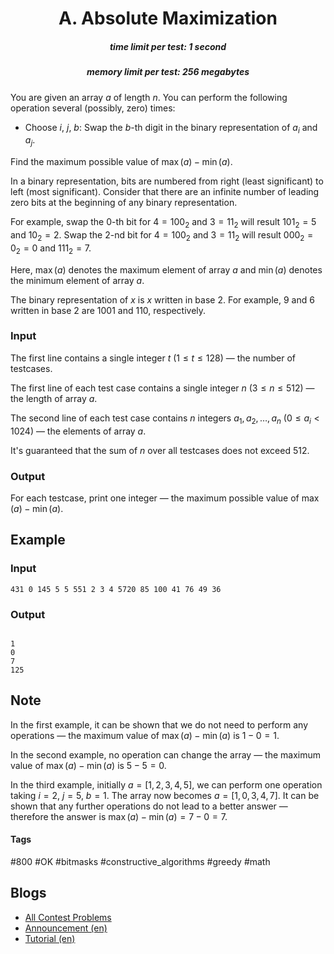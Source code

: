 <h1 style='text-align: center;'> A. Absolute Maximization</h1>

<h5 style='text-align: center;'>time limit per test: 1 second</h5>
<h5 style='text-align: center;'>memory limit per test: 256 megabytes</h5>

You are given an array $a$ of length $n$. You can perform the following operation several (possibly, zero) times:

* Choose $i$, $j$, $b$: Swap the $b$-th digit in the binary representation of $a_i$ and $a_j$.

Find the maximum possible value of $\max(a) - \min(a)$.

In a binary representation, bits are numbered from right (least significant) to left (most significant). Consider that there are an infinite number of leading zero bits at the beginning of any binary representation.

For example, swap the $0$-th bit for $4=100_2$ and $3=11_2$ will result $101_2=5$ and $10_2=2$. Swap the $2$-nd bit for $4=100_2$ and $3=11_2$ will result $000_2=0_2=0$ and $111_2=7$. 

Here, $\max(a)$ denotes the maximum element of array $a$ and $\min(a)$ denotes the minimum element of array $a$.

The binary representation of $x$ is $x$ written in base $2$. For example, $9$ and $6$ written in base $2$ are $1001$ and $110$, respectively.

### Input

The first line contains a single integer $t$ ($1 \le t \le 128$) — the number of testcases.

The first line of each test case contains a single integer $n$ ($3 \le n \le 512$) — the length of array $a$.

The second line of each test case contains $n$ integers $a_1, a_2, \ldots, a_n$ ($0 \le a_i < 1024$) — the elements of array $a$.

It's guaranteed that the sum of $n$ over all testcases does not exceed $512$.

### Output

For each testcase, print one integer — the maximum possible value of $\max(a) - \min(a)$.

## Example

### Input


```text
431 0 145 5 5 551 2 3 4 5720 85 100 41 76 49 36
```
### Output

```text

1
0
7
125

```
## Note

In the first example, it can be shown that we do not need to perform any operations — the maximum value of $\max(a) - \min(a)$ is $1 - 0 = 1$.

In the second example, no operation can change the array — the maximum value of $\max(a) - \min(a)$ is $5 - 5 = 0$.

In the third example, initially $a = [1, 2, 3, 4, 5]$, we can perform one operation taking $i = 2$, $j = 5$, $b = 1$. The array now becomes $a = [1, 0, 3, 4, 7]$. It can be shown that any further operations do not lead to a better answer — therefore the answer is $\max(a) - \min(a) = 7 - 0 = 7$.



#### Tags 

#800 #OK #bitmasks #constructive_algorithms #greedy #math 

## Blogs
- [All Contest Problems](../Codeforces_Round_840_(Div._2)_and_Enigma_2022_-_Cybros_LNMIIT.md)
- [Announcement (en)](../blogs/Announcement_(en).md)
- [Tutorial (en)](../blogs/Tutorial_(en).md)

